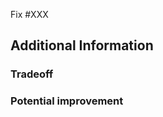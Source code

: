 <!-- Specify the issue ID that this pullrequest is solving -->
Fix #XXX

<!-- Describe the changes introduced by this pull request -->

<!--
  Please provide a unit or e2e test if possible.

  To simplify the reviewing process of this pullrequest,
  please explain how it should be tested.
  The following is just an exammple

## Test

To test this pull request, you can run the following commands:

```shell
cd <to_package_directory>
go test
```

-->

## Additional Information

### Tradeoff

<!-- Please describe, if any, the tradeoffs that you found acceptable in this pull request -->

### Potential improvement

<!-- Please describe, if any, potential improvement that you are envisioning -->

<!-- Please Uncomment following block if looking for QA validation

@rancher/qa

## Additionnal QA
### Issue: <link the issue or issues this PR resolves here>
< If your PR depends on changes from another pr link them here and describe why they are needed on your solution section. >
 
### Problem
< Describe the root cause of the issue you are resolving. This may include what behavior is observed and why it is not desirable. If this is a new feature describe why we need this feature and how it will be used. >
 
### Solution
< Describe what you changed to fix the issue. Relate your changes back to the original issue / feature and explain why this addresses the issue.>
 
### Testing
< Note: Confirm if the repro steps in the GitHub issue are valid, if not, please update the issue with accurate repro steps. >

### Engineering Testing
#### Manual Testing
< Describe what manual testing you did (if no testing was done, explain why). >

#### Automated Testing
<If you added/updated unit/integration/validation tests, describe what cases they cover and do not cover. >

### QA Testing Considerations
< Highlight areas or (additional) cases that QA should test w.r.t a fresh install as well as the upgrade scenarios >
 
#### Regressions Considerations
< Dedicated section to specifically call out any areas that with higher chance of regressions caused by this change, include estimation of probability of regressions >

-->
